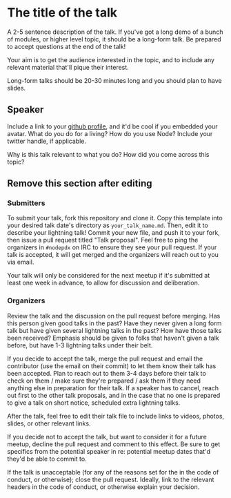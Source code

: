 # The title of the talk

A 2-5 sentence description of the talk. If you've got a long demo of a bunch of modules, or higher level topic,
it should be a long-form talk. Be prepared to accept questions at the end of the talk!

Your aim is to get the audience interested in the topic, and to include any relevant material that'll
pique their interest. 

Long-form talks should be 20-30 minutes long and you should plan to have slides.

## Speaker <Your Name>

Include a link to your [github profile](https://github.com/pdxnode/), and it'd be cool if you 
embedded your avatar. What do you do for a living? How do you use Node? Include your twitter handle, if
applicable.

Why is this talk relevant to what you do? How did you come across this topic?

## Remove this section after editing

### Submitters

To submit your talk, fork this repository and clone it. Copy this template into your desired talk date's directory as `your_talk_name.md`.
Then, edit it to describe your lightning talk! Commit your new file, and push it to your fork, then issue a pull request titled
"Talk proposal". Feel free to ping the organizers in `#nodepdx` on IRC to ensure they see your pull request.
If your talk is accepted, it will get merged and the organizers will reach out to you via email.

Your talk will only be considered for the next meetup if it's submitted at least one week in advance, to allow for discussion
and deliberation.

### Organizers

Review the talk and the discussion on the pull request before merging. Has this person given good talks in the past? Have
they never given a long form talk but have given several lightning talks in the past? How have those talks been received?
Emphasis should be given to folks that haven't given a talk before, but have 1-3 lightning talks under their belt.

If you decide to accept the talk, merge the pull request and email the contributor (use the email on their commit) to let them know their
talk has been accepted. Plan to reach out to them 3-4 days before their talk to check on them / make sure they're prepared / ask them if they need anything else in preparation for their talk. If a speaker has to cancel, reach out first to the other talk proposals, and in the case that no one is prepared to give a talk on short notice, scheduled extra lightning talks. 

After the talk, feel free to edit their talk file to include links to videos, photos, slides, or other relevant links.

If you decide not to accept the talk, but want to consider it for a future meetup, decline the pull request and comment 
to this effect. Be sure to get specifics from the potential speaker in re: potential meetup dates that'd they'd be able to
commit to.

If the talk is unacceptable (for any of the reasons set for the in the code of conduct, or otherwise); close the pull request. Ideally, link to the relevant headers in the code of conduct, or otherwise explain your decision.

 
